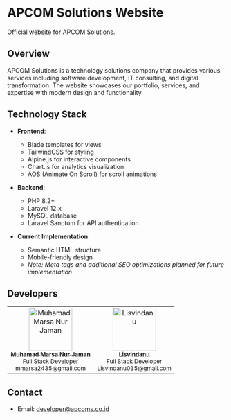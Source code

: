 # APCOM Solutions Website

Official website for APCOM Solutions.

## Overview

APCOM Solutions is a technology solutions company that provides various services including software development, IT consulting, and digital transformation. The website showcases our portfolio, services, and expertise with modern design and functionality.

## Technology Stack

- **Frontend**:
    - Blade templates for views
    - TailwindCSS for styling
    - Alpine.js for interactive components
    - Chart.js for analytics visualization
    - AOS (Animate On Scroll) for scroll animations

- **Backend**:
    - PHP 8.2+
    - Laravel 12.x
    - MySQL database
    - Laravel Sanctum for API authentication

- **Current Implementation**:
    - Semantic HTML structure
    - Mobile-friendly design
    - *Note: Meta tags and additional SEO optimizations planned for future implementation*

## Developers

<table>
  <tr>
    <td align="center">
      <a href="https://github.com/Lyramor">
        <img src="https://github.com/Lyramor.png" width="100px;" alt="Muhamad Marsa Nur Jaman"/>
        <br />
        <sub><b>Muhamad Marsa Nur Jaman</b></sub>
      </a>
      <br />
      <sub>Full Stack Developer</sub>
      <br />
      <sub>mmarsa2435@gmail.com</sub>
    </td>
    <td align="center">
      <a href="https://github.com/Lisvindanu">
        <img src="https://github.com/Lisvindanu.png" width="100px;" alt="Lisvindanu"/>
        <br />
        <sub><b>Lisvindanu</b></sub>
      </a>
      <br />
      <sub>Full Stack Developer</sub>
      <br />
      <sub>Lisvindanu015@gmail.com</sub>
    </td>
  </tr>
</table>

## Contact

- Email: developer@apcoms.co.id
